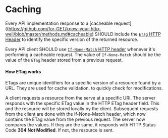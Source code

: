 # Caching
Every API implementation response to a [cacheable request]((https://github.com/for-GET/know-your-http-well/blob/master/methods.md#cacheable) SHOULD include the [`ETag` HTTP Header](https://tools.ietf.org/html/rfc7232#section-2.3) to identify the specific version of the returned resource.

Every API client SHOULD use [`If-None-Match` HTTP header](https://tools.ietf.org/html/rfc7232#section-3.2) whenever it's performing a cacheable request. The value of `If-None-Match` should be the value of the `ETag` header stored from a previous request.

#### How ETag works
ETags are unique identifiers for a specific version of a resource found by a URL. They are used for cache validation, to quickly check for modifications.

A client requests a resource from the serve at a specific URI. The server responds with the specific ETag value in the HTTP ETag header field. This and the resource will be stored locally by the client. Subsequent requests from the client are done with the If-None-Match header, which now contains the ETag value from the previous request. The server now compares the values. If they are the same, it responds with HTTP Status Code **304 Not Modified**. If not, the resource is sent.
